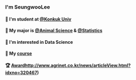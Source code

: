 ### I'm SeungwooLee 

#### 🏫 I'm student at [@Konkuk Univ](http://www.konkuk.ac.kr/do/Index.do) 

#### 🌱 My major is [@Animal Science](http://anis.konkuk.ac.kr/main.do) & [@Statistics](http://stat.konkuk.ac.kr/main.do)

#### 👀 I'm interested in Data Science

#### 📜 My [course](https://www.notion.so/5d05c0f84afd4ee9910bc957eb0de647) 

#### 🏆 [Award](http://www.agrinet.co.kr/news/articleView.html?idxno=320467)http://www.agrinet.co.kr/news/articleView.html?idxno=320467)


